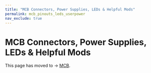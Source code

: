 ```yaml
---
title: "MCB Connectors, Power Supplies, LEDs & Helpful Mods"
permalink: mcb_pinouts_leds_userpower
nav_exclude: true
---
```


# MCB Connectors, Power Supplies, LEDs & Helpful Mods

This page has moved to -> [MCB](noetic_magnisilver_mcb#-usb-and-the-other-connectors-on-the-raspberry-pi-computer).